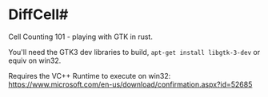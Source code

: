 # DiffCell#

Cell Counting 101 - playing with GTK in rust.

You'll need the GTK3 dev libraries to build, `apt-get install libgtk-3-dev` or equiv on win32.


Requires the VC++ Runtime to execute on win32: https://www.microsoft.com/en-us/download/confirmation.aspx?id=52685
